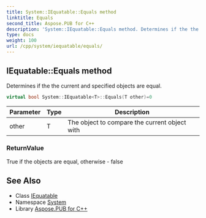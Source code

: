 ```yaml
---
title: System::IEquatable::Equals method
linktitle: Equals
second_title: Aspose.PUB for C++
description: 'System::IEquatable::Equals method. Determines if the the current and specified objects are equal in C++.'
type: docs
weight: 100
url: /cpp/system/iequatable/equals/
---
```

## IEquatable::Equals method


Determines if the the current and specified objects are equal.

```cpp
virtual bool System::IEquatable<T>::Equals(T other)=0
```


| Parameter | Type | Description |
| --- | --- | --- |
| other | T | The object to compare the current object with |

### ReturnValue

True if the objects are equal, otherwise - false

## See Also

* Class [IEquatable](../)
* Namespace [System](../../)
* Library [Aspose.PUB for C++](../../../)
